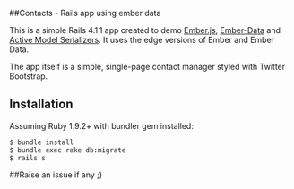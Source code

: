 ##Contacts - Rails app using ember data

This is a simple Rails 4.1.1 app created to demo [Ember.js](https://github.com/emberjs/ember.js),
[Ember-Data](https://github.com/emberjs/data) and
[Active Model Serializers](https://github.com/rails-api/active_model_serializers).
It uses the edge versions of Ember and Ember Data.

The app itself is a simple, single-page contact manager styled with Twitter Bootstrap.


## Installation

Assuming Ruby 1.9.2+ with bundler gem installed:

    $ bundle install
    $ bundle exec rake db:migrate
    $ rails s

##Raise an issue if any ;)


